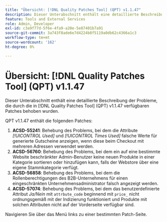```yaml
---
title: "Übersicht: [!DNL Quality Patches Tool] (QPT) v1.1.47"
description: Dieser Unterabschnitt enthält eine detaillierte Beschreibung der Probleme, die durch die in [!DNL Quality Patches Tool]  (QPT) v1.1.47 verfügbaren Patches behoben wurden.
feature: Tools and External Services
role: Admin, Developer
exl-id: c3a9f77d-5f6e-4fa9-a20e-5e87401b7a91
source-git-commit: 3a743f8ade6e7d4224b8f5119a0db62c4366a1c3
workflow-type: tm+mt
source-wordcount: '162'
ht-degree: 0%

---
```


# Übersicht: [!DNL Quality Patches Tool] (QPT) v1.1.47

Dieser Unterabschnitt enthält eine detaillierte Beschreibung der Probleme, die durch die in [!DNL Quality Patches Tool] (QPT) v1.1.47 verfügbaren Patches behoben wurden.

QPT v1.1.47 enthält die folgenden Patches:

1. **ACSD-55241**: Behebung des Problems, bei dem die Attribute *[!UICONTROL Used]* und *[!UICONTROL Times Used]* falsche Werte für generierte Gutscheine anzeigen, wenn diese beim Checkout mit mehreren Adressen verwendet werden.
1. **ACSD-56760**: Behebung des Problems, bei dem ein auf eine bestimmte Website beschränkter Admin-Benutzer keine neuen Produkte in einer Kategorie sortieren oder hinzufügen kann, falls der Webstore über eine eigene Stammkategorie verfügt.
1. **ACSD-56858**: Behebung des Problems, bei dem die Rollenberechtigungen des B2B-Unternehmens für einen eingeschränkten Unternehmensadministrator falsch angezeigt werden.
1. **ACSD-57074**: Behebung des Problems, bei dem das benutzerdefinierte Attribut *Ja/Nein* mit `attrbute_code` beginnend mit `price_` nicht ordnungsgemäß mit der Indizierung funktioniert und Produkte mit solchen Attributen nicht auf der Vorderseite verfügbar sind.

Navigieren Sie über das Menü links zu einer bestimmten Patch-Seite.

